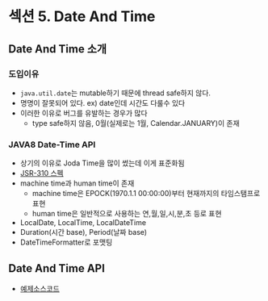 # 섹션 5. Date And Time
## Date And Time 소개

### 도입이유
 - ```java.util.date```는 mutable하기 때문에 thread safe하지 않다.
 - 명명이 잘못되어 있다. ex) date인데 시간도 다룰수 있다
 - 이러한 이유로 버그를 유발하는 경우가 많다
   * type safe하지 않음, 0월(실제로는 1월, Calendar.JANUARY)이 존재

### JAVA8 Date-Time API
 - 상기의 이유로 Joda Time을 많이 썼는데 이게 표준화됨
 - [JSR-310 스펙](https://jcp.org/en/jsr/detail?id=310)
 - machine time과 human time이 존재
   * machine time은 EPOCK(1970.1.1 00:00:00)부터 현재까지의 타임스탬프로 표현
   * human time은 일반적으로 사용하는 연,월,일,시,분,초 등로 표현
 - LocalDate, LocalTime, LocalDateTime
 - Duration(시간 base), Period(날짜 base)
 - DateTimeFormatter로 포맷팅

## Date And Time API
 - [예제소스코드](/src/main/java/me/mybabygrand/class_java8/dateTime/DateTimeAPI.java)